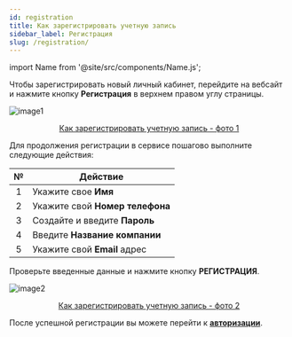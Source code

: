 ```yaml
---
id: registration
title: Как зарегистрировать учетную запись
sidebar_label: Регистрация
slug: /registration/
---
```


import Name from '@site/src/components/Name.js';

Чтобы зарегистрировать новый личный кабинет, перейдите на вебсайт **<Name />** и нажмите кнопку **Регистрация** в верхнем правом углу страницы.

![image1](/img/ru/general_registration/image1.png "Как зарегистрировать учетную запись") <center><u>Как зарегистрировать учетную запись - фото 1</u></center>

Для продолжения регистрации в сервисе пошагово выполните следующие действия:

|  №  | Действие |
| :-: | -------- |
| 1 | Укажите свое **Имя** |
| 2 | Укажите свой **Номер телефона** |
| 3 | Создайте и введите **Пароль** |
| 4 | Введите **Название компании** |
| 5 | Укажите свой **Email** адрес |

Проверьте введенные данные и нажмите кнопку **РЕГИСТРАЦИЯ**.

![image2](/img/ru/general_registration/image2.png "Как зарегистрировать учетную запись") <center><u>Как зарегистрировать учетную запись - фото 2</u></center>

После успешной регистрации вы можете перейти к [**авторизации**](login.md).

